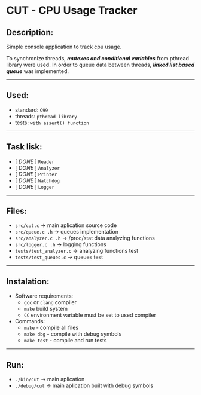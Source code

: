 # CUT - CPU Usage Tracker

## Description:

Simple console application to track cpu usage.

To synchronize threads, ***mutexes and conditional variables*** from pthread library were used.
In order to queue data between threads, ***linked list based queue*** was implemented.

---

## Used:
* standard: `C99`
* threads: `pthread library`
* tests: `with assert() function`
---

## Task lisk:

- [ *DONE* ] `Reader`
- [ *DONE* ] `Analyzer`
- [ *DONE* ] `Printer`
- [ *DONE* ] `Watchdog`
- [ *DONE* ] `Logger`

---

## Files:

* `src/cut.c`  -> main aplication source code
* `src/queue.c .h`  -> queues implementation
* `src/analyzer.c .h`  -> /proc/stat data analyzing functions
* `src/logger.c .h`  -> logging functions
* `tests/test_analyzer.c`  -> analyzing functions test
* `tests/test_queues.c`  -> queues test

---

## Instalation:
* Software requirements:
    - `gcc` or `clang` compiler
    - `make` build system
    - `CC` environment variable must be set to used compiler
* Commands:
  - `make` - compile all files
  - `make dbg` - compile with debug symbols
  - `make test` - compile and run tests

---

## Run:
* `./bin/cut`  -> main aplication
* `./debug/cut`  -> main aplication built with debug symbols
